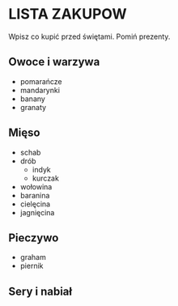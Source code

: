 # LISTA ZAKUPOW

Wpisz co kupić przed świętami. Pomiń prezenty.

## Owoce i warzywa
- pomarańcze 
- mandarynki
- banany
- granaty

## Mięso
- schab
- drób
  -  indyk
  -  kurczak
- wołowina
- baranina
- cielęcina
- jagnięcina

## Pieczywo
- graham
- piernik


## Sery i nabiał 



